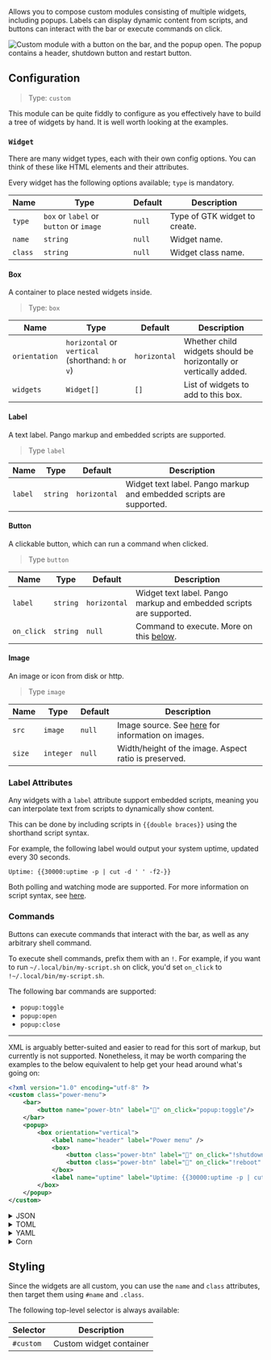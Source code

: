 Allows you to compose custom modules consisting of multiple widgets, including popups. 
Labels can display dynamic content from scripts, and buttons can interact with the bar or execute commands on click.

![Custom module with a button on the bar, and the popup open. The popup contains a header, shutdown button and restart button.](https://f.jstanger.dev/github/ironbar/custom-power-menu.png?raw)

## Configuration

> Type: `custom`

This module can be quite fiddly to configure as you effectively have to build a tree of widgets by hand.
It is well worth looking at the examples.

### `Widget`

There are many widget types, each with their own config options. 
You can think of these like HTML elements and their attributes.

Every widget has the following options available; `type` is mandatory.

| Name    | Type                                    | Default | Description                   |
|---------|-----------------------------------------|---------|-------------------------------|
| `type`  | `box` or `label` or `button` or `image` | `null`  | Type of GTK widget to create. |
| `name`  | `string`                                | `null`  | Widget name.                  |
| `class` | `string`                                | `null`  | Widget class name.            |

#### Box

A container to place nested widgets inside.

> Type: `box`

| Name          | Type                                               | Default      | Description                                                       |
|---------------|----------------------------------------------------|--------------|-------------------------------------------------------------------|
| `orientation` | `horizontal` or `vertical` (shorthand: `h` or `v`) | `horizontal` | Whether child widgets should be horizontally or vertically added. |
| `widgets`     | `Widget[]`                                         | `[]`         | List of widgets to add to this box.                               |

#### Label

A text label. Pango markup and embedded scripts are supported.

> Type `label`

| Name    | Type     | Default      | Description                                                         |
|---------|----------|--------------|---------------------------------------------------------------------|
| `label` | `string` | `horizontal` | Widget text label. Pango markup and embedded scripts are supported. |

#### Button

A clickable button, which can run a command when clicked.

> Type `button`

| Name       | Type     | Default      | Description                                                         |
|------------|----------|--------------|---------------------------------------------------------------------|
| `label`    | `string` | `horizontal` | Widget text label. Pango markup and embedded scripts are supported. |
| `on_click` | `string` | `null`       | Command to execute. More on this [below](#commands).                |

#### Image

An image or icon from disk or http.

> Type `image`

| Name   | Type      | Default | Description                                                 |
|--------|-----------|---------|-------------------------------------------------------------|
| `src`  | `image`   | `null`  | Image source. See [here](images) for information on images. |
| `size` | `integer` | `null`  | Width/height of the image. Aspect ratio is preserved.       |

### Label Attributes

Any widgets with a `label` attribute support embedded scripts, 
meaning you can interpolate text from scripts to dynamically show content. 

This can be done by including scripts in `{{double braces}}` using the shorthand script syntax.

For example, the following label would output your system uptime, updated every 30 seconds.

```
Uptime: {{30000:uptime -p | cut -d ' ' -f2-}}
```

Both polling and watching mode are supported. For more information on script syntax, see [here](scripts).

### Commands

Buttons can execute commands that interact with the bar, 
as well as any arbitrary shell command.

To execute shell commands, prefix them with an `!`. 
For example, if you want to run `~/.local/bin/my-script.sh` on click, 
you'd set `on_click` to `!~/.local/bin/my-script.sh`.

The following bar commands are supported:

- `popup:toggle`
- `popup:open`
- `popup:close`

---

XML is arguably better-suited and easier to read for this sort of markup, 
but currently is not supported.
Nonetheless, it may be worth comparing the examples to the below equivalent
to help get your head around what's going on:


```xml
<?xml version="1.0" encoding="utf-8" ?>
<custom class="power-menu">
    <bar>
        <button name="power-btn" label="" on_click="popup:toggle"/>
    </bar>
    <popup>
        <box orientation="vertical">
            <label name="header" label="Power menu" />
            <box>
                <button class="power-btn" label="" on_click="!shutdown now" />
                <button class="power-btn" label="" on_click="!reboot" />
            </box>
            <label name="uptime" label="Uptime: {{30000:uptime -p | cut -d ' ' -f2-}}" />
        </box>
    </popup>
</custom>
```

<details>
<summary>JSON</summary>

```json
{
  "end": [
    {
      "type": "clock"
    },
    {
      "bar": [
        {
          "on_click": "popup:toggle",
          "label": "",
          "name": "power-btn",
          "type": "button"
        }
      ],
      "class": "power-menu",
      "popup": [
        {
          "orientation": "vertical",
          "type": "box",
          "widgets": [
            {
              "label": "Power menu",
              "name": "header",
              "type": "label"
            },
            {
              "type": "box",
              "widgets": [
                {
                  "class": "power-btn",
                  "on_click": "!shutdown now",
                  "label": "<span font-size='40pt'></span>",
                  "type": "button"
                },
                {
                  "class": "power-btn",
                  "on_click": "!reboot",
                  "label": "<span font-size='40pt'></span>",
                  "type": "button"
                }
              ]
            },
            {
              "label": "Uptime: {{30000:uptime -p | cut -d ' ' -f2-}}",
              "name": "uptime",
              "type": "label"
            }
          ]
        }
      ],
      "type": "custom"
    }
  ]
}
```

</details>

<details>
<summary>TOML</summary>

```toml
[[end]]
type = 'clock'

[[end]]
class = 'power-menu'
type = 'custom'

[[end.bar]]
on_click = 'popup:toggle'
label = ''
name = 'power-btn'
type = 'button'

[[end.popup]]
orientation = 'vertical'
type = 'box'

[[end.popup.widgets]]
label = 'Power menu'
name = 'header'
type = 'label'

[[end.popup.widgets]]
type = 'box'

[[end.popup.widgets.widgets]]
class = 'power-btn'
on_click = '!shutdown now'
label = '''<span font-size='40pt'></span>'''
type = 'button'

[[end.popup.widgets.widgets]]
class = 'power-btn'
on_click = '!reboot'
label = '''<span font-size='40pt'></span>'''
type = 'button'

[[end.popup.widgets]]
label = '''Uptime: {{30000:uptime -p | cut -d ' ' -f2-}}'''
name = 'uptime'
type = 'label'
```

</details>

<details>
<summary>YAML</summary>

```yaml
end:
- type: clock
- bar:
  - on_click: popup:toggle
    label: 
    name: power-btn
    type: button
  class: power-menu
  popup:
  - orientation: vertical
    type: box
    widgets:
    - label: Power menu
      name: header
      type: label
    - type: box
      widgets:
      - class: power-btn
        on_click: '!shutdown now'
        label: <span font-size='40pt'></span>
        type: button
      - class: power-btn
        on_click: '!reboot'
        label: <span font-size='40pt'></span>
        type: button
    - label: 'Uptime: {{30000:uptime -p | cut -d '' '' -f2-}}'
      name: uptime
      type: label
  type: custom
```

</details>

<details>
<summary>Corn</summary>

```corn
let {
    $button = { type = "button" name="power-btn" label = "" on_click = "popup:toggle" }

    $popup = {
        type = "box"
        orientation = "vertical"
        widgets = [
            { type = "label" name = "header" label = "Power menu" }
            {
                type = "box"
                widgets = [
                    { type = "button" class="power-btn" label = "<span font-size='40pt'></span>" on_click = "!shutdown now" }
                    { type = "button" class="power-btn" label = "<span font-size='40pt'></span>" on_click = "!reboot" }
                ]
            }
            { type = "label" name = "uptime" label = "Uptime: {{30000:uptime -p | cut -d ' ' -f2-}}" }
        ]
    }

    $power_menu = {
        type = "custom"
        class = "power-menu"

        bar = [ $button ]
        popup = [ $popup ]

        tooltip = "Up: {{30000:uptime -p | cut -d ' ' -f2-}}"
    }
} in {
    end = [ $power_menu ]
}
```

</details>

## Styling

Since the widgets are all custom, you can use the `name` and `class` attributes, then target them using `#name` and `.class`.

The following top-level selector is always available:

| Selector  | Description             |
|-----------|-------------------------|
| `#custom` | Custom widget container |